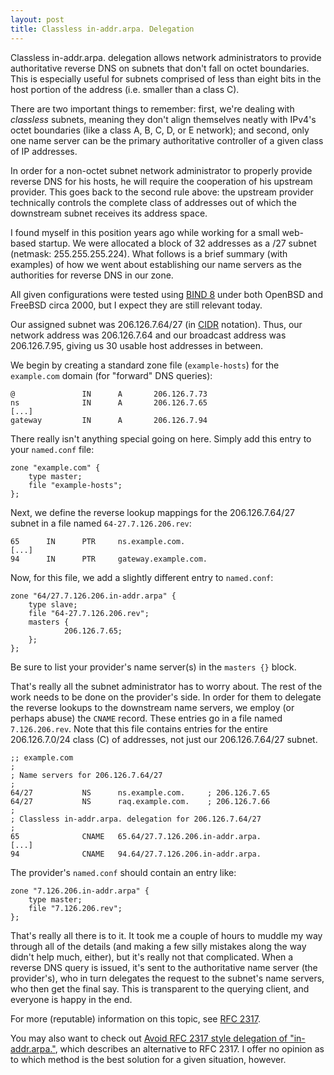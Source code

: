 ```yaml
---
layout: post
title: Classless in-addr.arpa. Delegation
---
```


Classless in-addr.arpa. delegation allows network administrators to provide
authoritative reverse DNS on subnets that don't fall on octet boundaries.
This is especially useful for subnets comprised of less than eight bits in the
host portion of the address (i.e. smaller than a class C).

There are two important things to remember: first, we're dealing with
*classless* subnets, meaning they don't align themselves neatly with IPv4's
octet boundaries (like a class A, B, C, D, or E network); and second, only one
name server can be the primary authoritative controller of a given class of IP
addresses.

In order for a non-octet subnet network administrator to properly provide
reverse DNS for his hosts, he will require the cooperation of his upstream
provider.  This goes back to the second rule above: the upstream provider
technically controls the complete class of addresses out of which the
downstream subnet receives its address space.

I found myself in this position years ago while working for a small web-based
startup.  We were allocated a block of 32 addresses as a /27 subnet (netmask:
255.255.255.224).  What follows is a brief summary (with examples) of how we
went about establishing our name servers as the authorities for reverse DNS in
our zone.

All given configurations were tested using [BIND 8][bind] under both OpenBSD
and FreeBSD circa 2000, but I expect they are still relevant today.

Our assigned subnet was 206.126.7.64/27 (in [CIDR][cidr] notation).  Thus, our
network address was 206.126.7.64 and our broadcast address was 206.126.7.95,
giving us 30 usable host addresses in between. 

We begin by creating a standard zone file (`example-hosts`) for the
`example.com` domain (for "forward" DNS queries):

    @               IN      A       206.126.7.73
    ns              IN      A       206.126.7.65
    [...]
    gateway         IN      A       206.126.7.94

There really isn't anything special going on here.  Simply add this entry to
your `named.conf` file:

    zone "example.com" {
        type master;
        file "example-hosts";
    };

Next, we define the reverse lookup mappings for the 206.126.7.64/27 subnet in
a file named `64-27.7.126.206.rev`:

    65      IN      PTR     ns.example.com.
    [...]
    94      IN      PTR     gateway.example.com.

Now, for this file, we add a slightly different entry to `named.conf`:

    zone "64/27.7.126.206.in-addr.arpa" {
        type slave;     
        file "64-27.7.126.206.rev";
        masters {
                206.126.7.65;
        };
    };

Be sure to list your provider's name server(s) in the `masters {}` block. 

That's really all the subnet administrator has to worry about.  The rest of
the work needs to be done on the provider's side.  In order for them to
delegate the reverse lookups to the downstream name servers, we employ (or
perhaps abuse) the `CNAME` record. These entries go in a file named
`7.126.206.rev`.  Note that this file contains entries for the entire
206.126.7.0/24 class (C) of addresses, not just our 206.126.7.64/27 subnet.

    ;; example.com
    ;
    ; Name servers for 206.126.7.64/27
    ;
    64/27           NS      ns.example.com.     ; 206.126.7.65
    64/27           NS      raq.example.com.    ; 206.126.7.66
    ;
    ; Classless in-addr.arpa. delegation for 206.126.7.64/27
    ;
    65              CNAME   65.64/27.7.126.206.in-addr.arpa.
    [...]
    94              CNAME   94.64/27.7.126.206.in-addr.arpa.

The provider's `named.conf` should contain an entry like:

    zone "7.126.206.in-addr.arpa" {
        type master;
        file "7.126.206.rev";
    };

That's really all there is to it.  It took me a couple of hours to muddle my
way through all of the details (and making a few silly mistakes along the way
didn't help much, either), but it's really not that complicated.  When a
reverse DNS query is issued, it's sent to the authoritative name server (the
provider's), who in turn delegates the request to the subnet's name servers,
who then get the final say.  This is transparent to the querying client, and
everyone is happy in the end. 

For more (reputable) information on this topic, see [RFC 2317][rfc2317].

You may also want to check out [Avoid RFC 2317 style delegation of
"in-addr.arpa."](http://homepages.tesco.net/J.deBoynePollard/FGA/avoid-rfc-2317-delegation.html), which describes an alternative to RFC 2317.  I offer no
opinion as to which method is the best solution for a given situation,
however.

[bind]: https://www.isc.org/products/BIND/
[cidr]: http://en.wikipedia.org/wiki/Classless_Inter-Domain_Routing
[rfc2317]: http://www.faqs.org/rfcs/rfc2317.html
